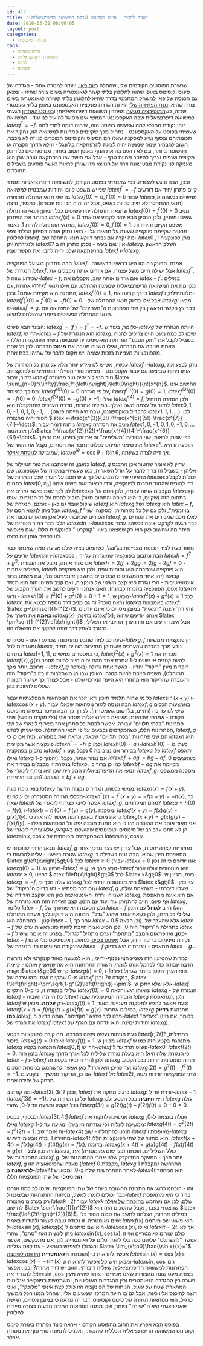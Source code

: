 ```yaml
---
id: 415
title: "נעים להכיר - סינוס וקוסינוס (גרסת המשוואה הדיפרנציאלית)"
date: 2010-03-31 08:00:05
layout: post
categories: 
  - אנליזה מתמטית
tags: 
  - טריגונומטריה
  - משוואות דיפרנציאליות
  - סינוס
  - קוסינוס
---
```

שרשרת הפוסטים הקודמים שלי, שהחלה ב<a href="http://www.gadial.net/?p=393">יום פאי</a>, יועדה למטרה אחת - הגדרה של סינוס וקוסינוס באופן שהוא לחלוטין בלתי קשור לגאומטריה בשום צורה שהיא - ומכאן גם הכנסה של פאי למשחק המתמטי בדרך שהיא לחלוטין בלתי קשורה לגאומטריה בשום צורה שהיא. <a href="http://www.gadial.net/?p=404">מנת הפתיחה שלי</a> הייתה הגדרת פונקצית האקספוננט באופן בלתי גאומטרי שכזה, כש<a href="http://www.gadial.net/?p=401">המוטיבציה מגיעה</a> מפתרון משוואות דיפרנציאליות; ו<a href="http://www.gadial.net/?p=407">בפוסט האחרון</a> הגעתי למשוואה דיפרנציאלית שבה האקספוננט הממשי אינו מסוגל להועיל לנו עוד - המשוואה $latex f^{\prime\prime}=-f$. זוהי נקודת המוצא למה שאעשה בפוסט הזה, שיהיה דומה למדי למה שעשיתי בפוסט על האקספוננט - נתחיל מכך שקיימים פתרונות למשוואה הזו, נחקור את תכונותיהם ובסוף נגיע למסקנה שאלו הם הסינוס והקוסינוס המוכרים לנו זה לא מכבר. חשוב להבהיר שמה שנעשה יהיה לצאת להרפתקאה בג'ונגל - זו לא הדרך הקצרה או הפשוטה ביותר, וגם לא רואים בה את הנוף באופן הטוב ביותר, וגם נשרטים כל הזמן מקוצים וענפים וצריך להיזהר מחיות טרף - אבל אני חושב שזו הרפתקאה טובה שכן היא מעניקה לנו נקודת מבט שונה וזרה על הנושא מזו שניתן לראות כאשר פוסעים בשבילים המוכרים.

ובכן, הבה וניגש לעבודה. כפי שאמרתי בפוסט הקודם, למשוואות דיפרנציאליות מסדר שני יש משפט קיום ויחידות שמבטיח למשוואה $latex f^{\prime\prime}=-f$ קיים פתרון יחיד אם דורשים גם שני תנאי התחלה מהצורה $latex f\left(0\right)=a,f^{\prime}\left(0\right)=b$ עבור $latex a,b$ ממשיים כלשהם (תנאי ההתחלה לא חייב להיות באפס, אבל זה יהיה הכי נוח עבורנו). כתמיד, נרצה שתנאי ההתחלה יהיו פשוטים ככל הניתן; תנאי ההתחלה $latex f\left(0\right)=f^{\prime}\left(0\right)=0$ מניב בבירור את הפתרון $latex f\left(x\right)=0$ שאיננו מעניין, ולכן הנסיון הבא יהיה לקבוע את אחד מתנאי ההתחלה להיות 1. נאמר, $latex f\left(0\right)=0,f^{\prime}\left(0\right)=1$. משפט הקיום והיחידות מבטיח שקיימת פונקציה שעונה על תנאים אלו - בואו נסמן אותה בסימון הבלתי צפוי לחלוטין $latex f$. ומה יקרה אם נבחר דווקא תנאי התחלה שב-$latex 0$ נותן לפונקציה 1, ולנגזרתה יתן $latex 0$? אין שום בעיה - נסמן פתרון זה ב-$latex g$. השלב הראשון בהרפתקאה שלנו יהיה להבין את הקשר שבין $latex f$ ו-$latex g$.

הבה ונתבונן רגע על הפונקציה $latex f^{\prime}$. אמנם, הפונקציה הזו היא בראש ובראשונה הנגזרת של $latex f$, אבל יש לה חיים משל עצמה. אם גוזרים אותה מקבלים את $latex f^{\prime\prime}$, שכידוע שווה ל-$latex -f$; ואם גוזרים אותה שוב, מקבלים את $latex -f^{\prime}$. במילים אחרות, גם $latex f^{\prime}$ מקיימת את המשוואה הדיפרנציאלית שממנה התחלנו. עם אילו תנאי התחלה היא מקימת אותם? ובכן, $latex f^{\prime}\left(0\right)=1$, כי כך קבענו את $latex f$ מלכתחילה; ו-$latex \left(f^{\prime}\right)^{\prime}\left(0\right)=f^{\prime\prime}\left(0\right)=-f\left(0\right)=0$ - אבל אלו בדיוק תנאי ההתחלה של $latex g$! מכאן ש-$latex f^{\prime}=g$. כבר צץ הקשר הראשון בין שני הפתרונות ה"מעניינים" של המשוואה עם תנאי ההתחלה הפשוטים ביותר שהצלחנו למצוא.

הצעד הבא פשוט: $latex g^{\prime}=\left(f^{\prime}\right)^{\prime}=f^{\prime\prime}=-f$. כלומר, בעוד ש-$latex g$ הייתה הנגזרת של $latex f$, הרי ש-$latex -f$ הוא הנגזרת של $latex g$. שימו לב כמה מעט היינו צריכים להניח בשביל לקבל את "חוק הטבע" הזה ואת הא-סימטריה שטבועה בשתי הפונקציות הללו - האחת מניבה את חברתה, ואילו השניה מניבה את <strong>מינוס </strong>חברתה. לכן כל אחת מהפונקציות מעניינת בזכות עצמה ויש מקום לדבר על שתיהן בבת אחת.

עכשיו, משיש לנו מידע יותר מלא על מהן כל הנגזרות של $latex f$ ו-$latex g$, ניתן לבצע את אותו ניתוח שביצענו גם עבור אקספוננט - מציאת טורי הטיילור המתאימים לפונקציות. כזכור, עבור $latex f$ טור הטיילור יהיה טור מהצורה $latex \sum_{n=0}^{\infty}\frac{f^{\left(n\right)}\left(0\right)}{n!}x^{n}$. החישוב אינו מסובך במיוחד: $latex f^{\left(0\right)}\left(0\right)=0$ על פי הגדרה; $latex f^{\left(1\right)}\left(0\right)=g\left(0\right)=1$; $latex f^{\left(2\right)}\left(0\right)=-f\left(0\right)=0$; $latex f^{\left(3\right)}\left(0\right)=-g\left(0\right)=-1$; ואילו $latex f^{\left(4\right)}=f$, ולכן הסדרה תתחיל לחזור על עצמה משם ואילך. במילים אחרות, סדרת הערכים שמתקבלת היא $latex 0,1,0,-1,0,1,0,-1,\dots$ (להבדיל מאקספוננט, שבה היא הייתה פשוט $latex 1,1,1,\dots$). לכן הטור יהיה מהצורה $latex x-\frac{x^{3}}{3!}+\frac{x^{5}}{5!}-\frac{x^{7}}{7!}+\dots$. ניתוח דומה עבור $latex g$ מניב את הסדרה $latex 1,0,-1,0,1,0,-1,0,\dots$ ולכן את הטור$latex 1-\frac{x^{2}}{2!}+\frac{x^{4}}{4!}-\frac{x^{6}}{6!}+\dots$. כפי שניתן לראות, שני הטורים "משלימים" זה את זה; בפרט, אם נהפוך את סימני המינוס לפלוס ונחבר את הטורים, נקבל את הטור של $latex e^{x}$. תופעה זו היא שמובילה ל<a href="http://he.wikipedia.org/wiki/%D7%A0%D7%95%D7%A1%D7%97%D7%AA_%D7%90%D7%95%D7%99%D7%9C%D7%A8_%28%D7%90%D7%A0%D7%9C%D7%99%D7%96%D7%94_%D7%9E%D7%A8%D7%95%D7%9B%D7%91%D7%AA%29">נוסחת אוילר</a>, $latex e^{i\theta}=\cos\theta+i\sin\theta$, אך דיה לצרה בשעתה.

כמובן, זה שכתבנו את טור הטיילור של $latex f,g$ עדיין לא אומר שהטור אכן מתכנס אליהן - בשביל זה צריך לדבר על גודל השארית, כמו שעשיתי במקרה של אקספוננט. שם הראיתי שדי להצביע על כך שיש חסם על הערך שכל הנגזרות של $latex \exp$יכולות לקבל בתחום $latex \left[0,x_{0}\right]$ כדי להוכיח שהטור מתכנס לפונקציה, וכדי לראות זאת פשוט שמנו לב לכך שגם כאשר גוזרים את $latex \exp$ מקבלים אותה עצמה, ולכן חסם על $latex \exp$ בתחום הזה (שקיים, כי היא רציפה והתחום סגור) מוביל לחסם על כל הנגזרות. אותו שיקול עובד גם כאן - אמנם, הנגזרת של $latex f$ היא $latex g$ ושל $latex g$ היא $latex -f$, אבל ניתן למצוא חסם על $latex g,f$ "בו זמנית", ולכן גם על כל נגזרותיהן. מסקנה: שני הטורים שכתבתי לעיל אכן מתארים נכונה את $latex f,g$. לאלו מכם שמכירים את הטורים הללו כבר בתור הטורים של $latex \sin$ ו-$latex \cos$ כבר הגענו לקרקע יציבה כלשהי. עבור היתר מה שחשוב כאן הוא רק שמצאנו ביטוי "קונקרטי" לפונקציות הללו, שגם מאפשר לנו לחשב אותן אם נרצה.

נחזור כעת לציד תכונות מעניינות בג'ונגל, כשהמוטיבציה שלנו מגיעה ממה שאנחנו כבר יודעים על $latex \sin$ו-$latex \cos$. הבה ונתבונן בפונקציה שמוגדרת על ידי $latex h=f^{2}+g^{2}$. אם נגזור אותה, נקבל את הנגזרת $latex h^{\prime}=2ff^{\prime}+2gg^{\prime}=2fg-2gf=0$ - במילים אחרות, $latex h$ היא פונקציה שנגזרתה היא זהותית אפס, ולכן היא פונקציה קבועה (זהו אחד מהמשפטים הבסיסיים בחשבון אינפיניטסימלי, וגם משפט ברור אינטואיטיבית - הרי נגזרת היא קצב השינוי של פונקציה, ואם קצב השינוי הזה הוא תמיד אפס, הפונקציה בהכרח קבועה). האם אנחנו יודעים לחשב את הערך הקבוע של $latex h$? ודאי - $latex h\left(0\right)=f^{2}\left(0\right)+g^{2}\left(0\right)=0+1=1$. מכאן ש-$latex f^{2}\left(x\right)+g^{2}\left(x\right)=1$ לכל $latex x$. נראה מוכר? זה גם מניב דרך נוספת לבטא את $latex g$ באמצעות $latex f$: $latex g=\pm\sqrt{1-f^{2}}$. זוהי דרך הצגה "רמאית" במובן מסויים כי איננו יודעים <strong>באמת</strong> את הערך של $latex g\left(x\right)$ בהינתן $latex f\left(x\right)$; אנחנו יודעים שהוא $latex \pm\sqrt{1-f^{2}\left(x\right)}$ אבל איננו יודעים אם זהו הערך החיובי או השלילי. נצטרך לאמץ דרך שונה לתקוף את השאלה הזו.

שימו לב למה שנובע מהתכונה שכרגע ראינו - מכיוון ש-$latex g,f$ הן פונקציות ממשיות ומוגדרות לכל $latex x$, נובע מכך בהכרח שהערכים ששתיהן מחזירות מצויים תמיד בתחום $latex \left[-1,1\right]$, כי במספרים ממשיים, $latex f^{2}\left(x\right)+g^{2}\left(x\right)=1$ מכריח את $latex f\left(x\right),g\left(x\right)$ להיות קטנים או שווים ל-1 אחרת אחד מהם יהיה חייב להיות מספר מרוכב. יותר מכך - $latex f,g$ רוקדות מעין "ריקוד" יחדיו - כאשר אחת גדולה (בערכה המוחלט), השניה חייבת להיות קטנה. האופן שבו הן משתלבות זו בזו ב"ריקוד" הזה והעובדה שהריקוד הוא מחזורי היא היעד המרכזי שלנו - אבל לצורך כך יש עוד תכונות שעלינו להיווכח בהן.

כל מי שהיה תלמיד תיכון ודאי זוכר את הנוסחאות המפלצתיות עבור $latex \sin\left(x+y\right)$ ו-$latex \cos\left(x+y\right)$. הבה וננסה לגזור נוסחאות שכאלו עבור $latex f,g$ באמצעות הכלים שיש לנו עד כה (דהיינו, בלי שום גאומטריה). לצורך כך הבה וניזכר במשהו מהפוסט הקודם - אמרתי שבהינתן משוואה דיפרנציאלית מסדר שני (בלי מקדם חופשי) ושני פתרונות "בלתי תלויים" עבורה, אפשר לבנות כל פתרון אחר כצירוף לינארי של שני הפתרונות הללו, כשהמקדמים נקבעים על פי תנאי ההתחלה. כפי שניתן לנחש, $latex f,g$ הם שני פתרונות "בלתי תלויים" שכאלו, ונראה זאת במפורש. נניח אם כן כי $latex h$ היא פונקציה אשר מקיימת $latex h^{\prime\prime}=-h$ וכמו כן $latex h\left(0\right)=a$ ו-$latex h^{\prime}\left(0\right)=b$. כעת נתבונן בפונקציה $latex bf+ag$; בבירור אם נציב בה 0 נקבל $latex a$ (כי $latex f$ יתאפס ואילו $latex g$ יהפוך ל-1). אם נגזור אותה, נקבל $latex bf^{\prime}+ag^{\prime}=bg-af$, וכשמציבים 0 בנגזרת זו מקבלים בבירור את $latex b$. כמו כן ברור כי $latex bf+ag$ מקיימת את המשוואה הדיפרנציאלית המקורית שכן היא צירוף לינארי של $latex f,g$. מסקנה ממשפט הקיום והיחידות? $latex h=bf+ag$.

בואו ניקח כעת $latex y$ ממשי כלשהו, ונגדיר פונקציה חדשה: $latex h\left(x\right)=f\left(x+y\right)$. מכללי הגזירה הסטנדרטיים עולה ש-$latex h^{\prime\prime}\left(x\right)=f^{\prime\prime}\left(x+y\right)=-f\left(x+y\right)=-h\left(x\right)$, כך שאת $latex h$ אפשר לייצג כצירוף לינארי של $latex f,g$. מהם המקדמים? $latex a=h\left(0\right)=f\left(y\right)$, ו-$latex b=h^{\prime}\left(0\right)=f^{\prime}\left(y\right)=g\left(y\right)$. מסקנה: $latex f\left(x+y\right)=f\left(x\right)g\left(y\right)+g\left(x\right)f\left(y\right)$. נראה מוכר? באופן דומה אפשר להראות כי $latex g\left(x+y\right)=g\left(x\right)g\left(y\right)-f\left(x\right)f\left(y\right)$. אני מאוד אוהב את ההוכחה הזו כי היא נותנת תובנה יפה על הנוסחאות הללו - הן לא סתם ערב רב של סינוסים וקוסינוסים שהושלכו באקראי, אלא צירוף לינארי של $latex \sin x,\cos x$ כשהמקדמים מבוססים על $latex \sin y,\cos y$.

מכאן הדרך להוכחה ש-$latex f,g$ מחזוריות קצרה יחסית, אבל עדיין יש צעד מרכזי אחד שטרם ביצענו - עלינו להראות כי $latex g$ מתאפסת היכן שהוא. הבה נניח בשלילה כי $latex g\left(x\right)&gt;0$ לכל $latex x\ge0$ (עבור $latex x=0$ אנו יודעים כי זה נכון: $latex g\left(0\right)=1$). מכיוון ש-$latex f^{\prime}=g$, נובע מכך ש-$latex f$ היא מונוטונית עולה עבור $latex x\ge0$, דהיינו $latex f\left(x\right)&gt;0$ לכל $latex x&gt;0$. כעת, מכיוון ש-$latex g^{\prime}=-f$, עולה מכך כי $latex g$ היא מונוטונית יורדת לכל $latex x&gt;0$. עד כאן, שום דבר מפתיע - זהו בדיוק ה"ריקוד" של $latex f,g$ שעליו דיברתי - כשהאחת עולה, השנייה יורדת. האינטואיציה כאן היא שקצב הירידה של $latex g$, אם היא אינה מתאפסת אף פעם, חייב להתמתן עוד ועוד עם הזמן. קצב הירידה הזה הוא נגזרתה של $latex g$, כלומר $latex -f$, ולכן הטענה היא שהערך של $latex -f$ חייב <strong>לגדול</strong> עם הזמן (הוא <strong>שלילי</strong> כל הזמן, ולכן כשאני אומר שהוא "גדל", הכוונה היא דווקא לכך שערכו המוחלט קטן - בהתחלה הוא $latex -1$, אחר כך $latex -0.5$ וכן הלאה). אלא שהערך של $latex -f$ בתחילת ה"ריקוד" היה 0, ולכן הסיטואציה חייבת להיות כזו: ראשית ערכו של $latex -f$ <strong>קטן</strong>, ואז פתאום המצב "מתהפך" וערכו מתחיל "לגדול". בפרט זה אומר שיש ל-$latex -f$נקודת מינימום בריקוד הזה, אבל <a href="http://he.wikipedia.org/wiki/%D7%9E%D7%A9%D7%A4%D7%98_%D7%A4%D7%A8%D7%9E%D7%94_%28%D7%9C%D7%A0%D7%A7%D7%95%D7%93%D7%95%D7%AA_%D7%A7%D7%99%D7%A6%D7%95%D7%9F%29">משפט בסיסי</a> מחשבון אינפיניטסימלי אומר שבנקודת המינימום הזו הנגזרת של $latex -f$ תתאפס - ונגזרת זו היא בדיוק $latex -g$...

למרות שהטיעון הזה נשמע חצי נפנוף-ידיימי, הוא למעשה מאוד קונקרטי ולא נדרשת הרבה עבודה כדי לפרמל אותו לגמרי. השורה התחתונה היא מה שמעניין אותנו - קיימת נקודה $latex t&gt;0$ כך ש-$latex g\left(t\right)=0$, ו-$latex t$ הוא הערך הקטן ביותר שגדול מ-0 שמקיים זאת. מהו ערכה של $latex f$ בנקודה זו? ובכן, $latex f\left(t\right)=\pm\sqrt{1-g^{2}\left(t\right)}=\pm1$. אלא שלא ייתכן ש-$latex f$ שלילי בנקודה זו, כי ב-0 התקיים $latex f\left(0\right)=0$ ומאותו רגע והלאה $latex g$ - הנגזרת של $latex f$ - הייתה חיובית (כי $latex t$ הנקודה המינימלית שבה $latex g$ מתאפסת), ולכן $latex f$ רק <strong>עלתה</strong>. מכאן ש-$latex f\left(t\right)=1$. כעת אפשר להגיע למסקנה מעניינת מאוד: $latex f\left(x+t\right)=f\left(x\right)g\left(t\right)+g\left(x\right)f\left(t\right)=g\left(x\right)$. במילים אחרות, $latex g$ מתנהגת <strong>בדיוק כמו </strong>$latex f$, פרט לכך שהיא "מקדימה" אותה בדיוק ב-$latex t$ "צעדים" (כלומר, אם נזיז את הגרף של $latex f$ $latex t$ יחידות ימינה, הוא יזדהה עם הגרף של $latex g$).

כעת הניתוח נעשה פשוט בהרבה. מה קורה לפונקציות בקטע $latex \left[t,2t\right]$? בתחילתו, כזכור, $latex g\left(t\right)=0$ ואילו $latex f\left(t\right)=1$. מכיוון ש-$latex f$ מתנהגת בקטע הזה כמו ש-$latex g$ התנהגה בקטע $latex \left[0,t\right]$ הרי ש-$latex f$ פשוט תרד עד ל-$latex 0$: $latex f\left(2t\right)=0$. בזמן הזה $latex g$ היא בעלת נגזרת שלילית לכל אורך הדרך (כי הנגזרת שלה היא $latex -f$ ו-$latex f$ הרי חיובית בקטע זה) ולכן $latex g$ תהיה מונוטונית יורדת בכל הקטע. עד להיכן היא תרד? כאן אפשר להשתמש בנוסחת הסכום: $latex g\left(2t\right)=g^{2}\left(t\right)-f^{2}\left(t\right)=-1$. אם כן, הריקוד ממשיך - בקטע מ-$latex t$ אל $latex 2t$, שתי הפונקציות יורדות מטה מרחק של יחידה אחת.

ומה קורה ב-$latex \left[2t,3t\right]$? ובכן, $latex f$ כרגיל מחקה את $latex g$: יורדת עד ל-$latex -1$ ($latex f\left(3t\right)=-1$). על כן הנגזרת של $latex g$ היא <strong>חיובית</strong> בכל הקטע ולכן $latex g$ עולה בכל הקטע ומגיעה עד ל-0, שהרי $latex g\left(3t\right)=g\left(2t\right)g\left(t\right)-f\left(2t\right)f\left(t\right)=0-0=0$.

ולבסוף, בקטע $latex \left[3t,4t\right]$ $latex f$ ממשיכה לחקות את $latex g$ ועולה בעצמה ל-0, ואילו $latex g$ ממשיכה לעלות (כי נגזרתה חיובית) ומגיעה עד ל-1: $latex g\left(4t\right)=g^{2}\left(2t\right)-f^{2}\left(2t\right)=1$. זה אומר שב-$latex 4t$ חזרנו להתחלה - שוב $latex f$ מאופסת ו-$latex g$ מחזירה 1. מזה נובע מיידית ש-$latex 4t$ הוא מחזור של שתי הפונקציות הללו: $latex f\left(x+4t\right)=f\left(x\right)g\left(4t\right)+f\left(4t\right)g\left(x\right)=f\left(x\right)$, ובדומה $latex g\left(x+4t\right)=g\left(x\right)g\left(4t\right)-f\left(x\right)f\left(4t\right)=g\left(x\right)$ - וזה נכון <strong>לכל</strong> $latex x$, כולל השליליים. הוכחנו (בלי שום גאומטריה) את המחזוריות של $latex f,g$. יותר מכך - המעקב המדוקדק שלנו אחרי ההתנהגות של $latex f,g$ מעלה שהסיטואציה הזו ($latex f$ מקבלת 0, $latex g$ מקבלת 1) התרחשה <strong>לראשונה</strong> ב-$latex 4t$ לאחר ההתרחשות שלה ב-0, ומכאן ש-$latex 4t$ הוא המחזור <strong>המינימלי</strong> של שתי הפונקציות הללו.

זהו - הוכחנו כרגע את התכונה החשובה ביותר של שתי הפונקציות. שימו לב כמה אנחנו כבר יכולים לומר: למשל, מניתוח ההתנהגות שביצענו ל-$latex f$ ברור כי היא מתאפסת רק בערכים מהצורה $latex k\cdot2t$ עבור $latex k$ שלם; לכן אם נשתמש <a href="http://www.gadial.net/?p=393">בהוכחה של אוילר</a> לחישוב $latex \sum\frac{1}{n^{2}}$ שהצגתי בעבר, נקבל שהסכום הזה הוא $latex \frac{\left(2t\right)^{2}}{6}$. במילים אחרות, הצלחנו לחשב את סכום הטור בלי שום גאומטריה. זו נקודה טובה לעצור ולהודות באמת: $latex f\left(x\right)$ הוא פשוט שם מיתמם ל-$latex \sin\left(x\right)$, $latex g\left(x\right)$ הוא שם מיתמם ל-$latex \cos\left(x\right)$, ואילו $latex \pi=2t$. אך לא ניתן לעשות זאת "סתם", שהרי $latex \sin\left(x\right),\cos\left(x\right),\pi$ כולם יצורים גאומטריים ואי אפשר "להשתלט" עליהם ככה בלי להגיד כלום על גאומטריה. לכן, אם מתעקשים, אפשר להיפגש באמצע - עם קצת אנליזה (והגבול $latex \lim_{x\to0}\frac{\sin x}{x}=1$ והוכחתו <strong>הגאומטרית</strong> <a href="http://www.gadial.net/?p=108">הידועה לשמצה</a>) אפשר להראות כי $latex \sin^{\prime}\left(x\right)=\cos\left(x\right)$ ו-$latex \cos^{\prime}\left(x\right)=-\sin\left(x\right)$ ומכאן חיש קל אפשר להראות ש-$latex \sin,\cos$ הם הפתרונות למשוואה הדיפרנציאלית שעליה דיברתי. האם יש דרך אחרת? ובכן, אפשר להגדיר את $latex \sin,\cos$ בצורה מעט שונה מהצורות שאנו מכירים - צורה שהיא מעין פשרה בין ההגדרה הגאומטרית ובין ההגדרות האנליטיות, ומשתמשת בפונקציה אנליטית המתארת שטח של עיגול. הניתוח של הפונקציה הזו כולל קצת אינפי "מלוכלך", ואיני רוצה להיכנס אליו כעת; אבל גם בו היעד המרכזי שמגיעים אליו, שהחל ממנו הכל ממשיך כרגיל, הוא נוסחאות הגזירה של סינוס וקוסינוס. דבר זה מראה כי במובן מסויים, הגישה שאני הצגתי היא ה"ישירה" ביותר, שכן ממנה נוסחאות הגזירה נובעות בצורה מיידית לחלוטין.

בפוסט הבא אפרע את החוב מהפוסט הקודם - אראה כיצד נפתרת בעזרת סינוס וקוסינוס המשוואה הדיפרנציאלית הכללית שהצגתי, ואכניס לתמונה סוף סוף את נוסחת אוילר.
